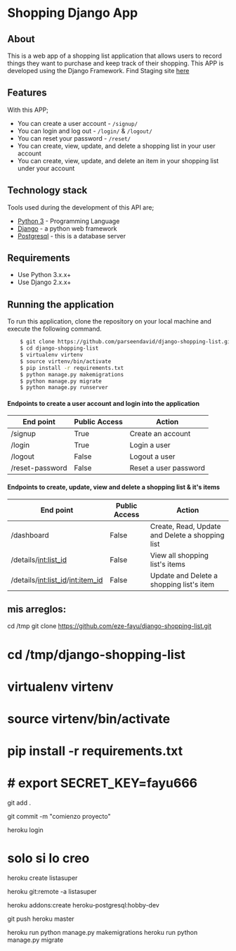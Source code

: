 # Shopping Django App
## About
This is a web app of a shopping list application that allows users to record things they want
to purchase and keep track of their shopping. This APP is developed using the Django Framework.
Find Staging site [here](https://django-shopping-list.herokuapp.com)
## Features
With this APP;
- You can create a user account - ```/signup/```
- You can login and log out - ```/login/``` & ```/logout/```
- You can reset your password - ```/reset/```
- You can create, view, update, and delete a shopping list in your user account
- You can create, view, update, and delete an item in your shopping list under your account
## Technology stack
Tools used during the development of this API are;
- [Python 3](https://www.python.org) - Programming Language
- [Django](https://www.djangoproject.com) - a python web framework
- [Postgresql](https://www.postgresql.org/) - this is a database server
## Requirements
- Use Python 3.x.x+
- Use Django 2.x.x+
## Running the application
To run this application, clone the repository on your local machine and execute the following command.
```sh
    $ git clone https://github.com/parseendavid/django-shopping-list.git
    $ cd django-shopping-list
    $ virtualenv virtenv
    $ source virtenv/bin/activate
    $ pip install -r requirements.txt
    $ python manage.py makemigrations
    $ python manage.py migrate
    $ python manage.py runserver
```
#### Endpoints to create a user account and login into the application
|End point | Public Access|Action
|----------|--------------|------
/signup | True | Create an account
/login | True | Login a user
/logout | False | Logout a user
/reset-password | False | Reset a user password

#### Endpoints to create, update, view and delete a shopping list & it's items
|End point | Public Access|Action
|----------|--------------|------
/dashboard | False | Create, Read, Update and Delete a shopping list
/details/<int:list_id> | False | View all shopping list's items
/details/<int:list_id>/<int:item_id> | False | Update and Delete a shopping list's item



## mis arreglos:
cd /tmp
git clone https://github.com/eze-fayu/django-shopping-list.git
# cd /tmp/django-shopping-list
# virtualenv virtenv
# source virtenv/bin/activate

# pip install -r requirements.txt
# # export SECRET_KEY=fayu666

git add .

git commit -m "comienzo proyecto"

heroku login

# solo si lo creo
heroku create listasuper 

heroku git:remote -a listasuper

heroku addons:create heroku-postgresql:hobby-dev

git push heroku master

heroku run python manage.py makemigrations
heroku run python manage.py migrate


